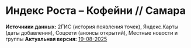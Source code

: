 # Индекс Роста – Кофейни // Самара

**Источники данных:** 2ГИС (история появления точек), Яндекс.Карты (даты добавления), Соцсети (анонсы открытий), Местные новости и группы
**Актуальная версия:** [19-08-2025](/radar/index-smr/changelog/19-08-2025)

<IndexSMR />
